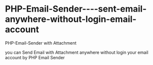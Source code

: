 # PHP-Email-Sender----sent-email-anywhere-without-login-email-account
PHP-Email-Sender with Attachment

you can Send  Email with  Attachment  anywhere  without login your email account  by PHP   Email Sender
